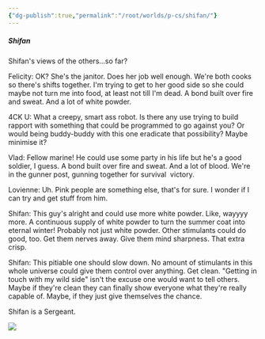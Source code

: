 ```yaml
---
{"dg-publish":true,"permalink":"/root/worlds/p-cs/shifan/"}
---
```


##### Shifan

  

Shifan's views of the others…so far? 

  

Felicity: OK? She's the janitor. Does her job well enough. We're both cooks so there's shifts together. I'm trying to get to her good side so she could maybe not turn me into food, at least not till I'm dead. A bond built over fire and sweat. And a lot of white powder. 

  

4CK U: What a creepy, smart ass robot. Is there any use trying to build rapport with something that could be programmed to go against you? Or would being buddy-buddy with this one eradicate that possibility? Maybe minimise it? 

  

Vlad: Fellow marine! He could use some party in his life but he's a good soldier, I guess. A bond built over fire and sweat. And a lot of blood. We're in the gunner post, gunning together for survival  victory. 

  

Lovienne: Uh. Pink people are something else, that's for sure. I wonder if I can try and get stuff from him. 

  

Shifan: This guy's alright and could use more white powder. Like, wayyyy more. A continuous supply of white powder to turn the summer coat into eternal winter! Probably not just white powder. Other stimulants could do good, too. Get them nerves away. Give them mind sharpness. That extra crisp. 

  

Shifan: This pitiable one should slow down. No amount of stimulants in this whole universe could give them control over anything. Get clean. "Getting in touch with my wild side" isn't the excuse one would want to tell others. Maybe if they're clean they can finally show everyone what they're really capable of. Maybe, if they just give themselves the chance. 

  

Shifan is a Sergeant.

![](https://lh7-us.googleusercontent.com/qkboTW84-E6w_9ONR4hGuBxI58-wzabNEfCXJzah2l5qeW57Te7UwDGIyF6K_UWv9epy2iOqI4jraSiSZIX87-4LkA-O8RKw8SL5JS_iR48EmbSNMA1zqKy9uNa91pwgzqWQJQLxecJQDIu1SCLhRA)